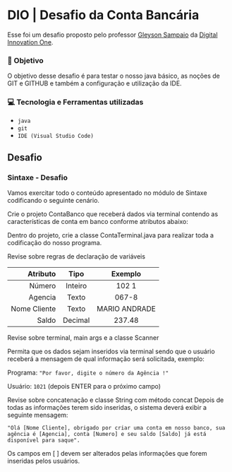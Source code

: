 
# DIO | Desafio da Conta Bancária 

Esse foi um desafio proposto pelo professor [Gleyson Sampaio](https://github.com/glysns) da [Digital Innovation One](https://www.dio.me).


### 🏹 Objetivo 

O objetivo desse desafio é para testar o nosso java básico, as noções de GIT e GITHUB e também a configuração e utilização da IDE. 


### 💻 Tecnologia e Ferramentas utilizadas

- `java`
- `git`
- `IDE (Visual Studio Code)`


##  Desafio 

### Sintaxe - Desafio 

Vamos exercitar todo o conteúdo apresentado no módulo de Sintaxe codificando o seguinte cenário.

Crie o projeto ContaBanco que receberá dados via terminal contendo as características de conta em banco conforme atributos abaixo:

Dentro do projeto, crie a classe ContaTerminal.java para realizar toda a codificação do nosso programa.

Revise sobre regras de declaração de variáveis

|  Atributo	   | Tipo	    | Exemplo       |
| -----------:  | :------:  | :---------:   |
| Número        | Inteiro   | 102 1         |
| Agencia       | Texto     | 067-8         |
| Nome Cliente  | Texto	    | MARIO ANDRADE |
| Saldo         | Decimal   | 237.48        |



Revise sobre terminal, main args e a classe Scanner

Permita que os dados sejam inseridos via terminal sendo que o usuário receberá a mensagem de qual informação será solicitada, exemplo:

Programa: ` "Por favor, digite o número da Agência !" `

Usuário: ` 1021 ` (depois ENTER para o próximo campo)


Revise sobre concatenação e classe String com método concat
Depois de todas as informações terem sido inseridas, o sistema deverá exibir a seguinte mensagem:

`"Olá [Nome Cliente], obrigado por criar uma conta em nosso banco, sua agência é [Agencia], conta [Numero] e seu saldo [Saldo] já está disponível para saque".`

Os campos em [ ] devem ser alterados pelas informações que forem inseridas pelos usuários.
